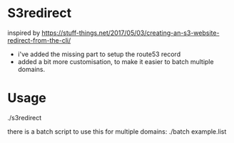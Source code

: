 # S3redirect

inspired by https://stuff-things.net/2017/05/03/creating-an-s3-website-redirect-from-the-cli/

- i've added the missing part to setup the route53 record 
- added a bit more customisation, to make it easier to batch multiple domains.


# Usage
./s3redirect <bucketname> <targetdomain> <protocol> <R53ZONEID>

there is a batch script to use this for multiple domains:
./batch example.list
